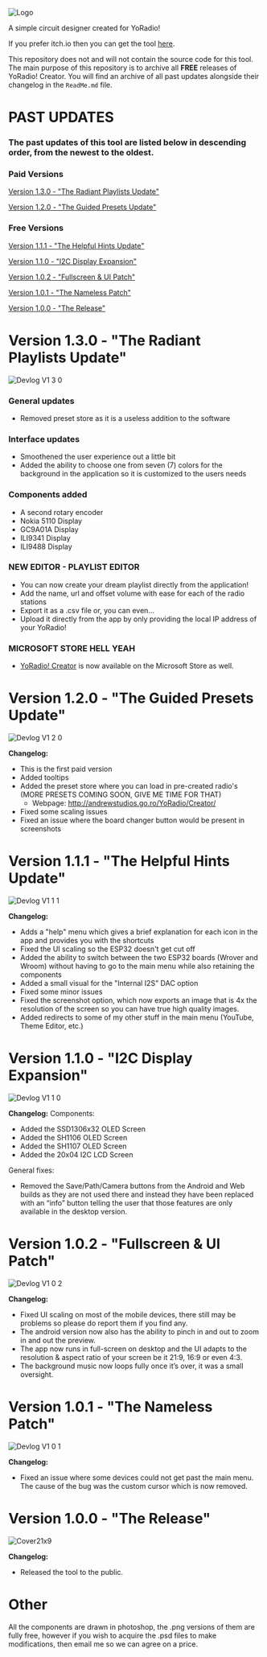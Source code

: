 ![Logo](https://github.com/user-attachments/assets/ed9906cd-635e-4608-becb-108c71865f52)

A simple circuit designer created for YoRadio!

If you prefer itch.io then you can get the tool [here](https://andrasdaradici.itch.io/yoradio-creator).

This repository does not and will not contain the source code for this tool.
The main purpose of this repository is to archive all **FREE** releases of YoRadio! Creator.
You will find an archive of all past updates alongside their changelog in the `ReadMe.md` file.

# PAST UPDATES

### The past updates of this tool are listed below in descending order, from the newest to the oldest.

### Paid Versions

[Version 1.3.0 - "The Radiant Playlists Update"](https://github.com/andrasdaradici/YoRadio-Creator/blob/main/README.md#version-130---the-radiant-playlists-update)

[Version 1.2.0 - "The Guided Presets Update"](https://github.com/andrasdaradici/YoRadio-Creator/blob/main/README.md#version-120---the-guided-presets-update)

### Free Versions

[Version 1.1.1 - "The Helpful Hints Update"](https://github.com/andrasdaradici/YoRadio-Creator/?tab=readme-ov-file#version-111---the-helpful-hints-update)

[Version 1.1.0 - "I2C Display Expansion"](https://github.com/andrasdaradici/YoRadio-Creator/?tab=readme-ov-file#version-110---i2c-display-expansion)

[Version 1.0.2 - "Fullscreen & UI Patch"](https://github.com/andrasdaradici/YoRadio-Creator/?tab=readme-ov-file#version-102---fullscreen--ui-patch)

[Version 1.0.1 - "The Nameless Patch"](https://github.com/andrasdaradici/YoRadio-Creator/?tab=readme-ov-file#version-101---the-nameless-patch)

[Version 1.0.0 - "The Release"](https://github.com/andrasdaradici/YoRadio-Creator/?tab=readme-ov-file#version-100---the-release)

# Version 1.3.0 - "The Radiant Playlists Update"
![Devlog V1 3 0](https://github.com/user-attachments/assets/11e3154d-7833-4115-891d-47f3ac33c2a5)

### General updates
- Removed preset store as it is a useless addition to the software
### Interface updates
- Smoothened the user experience out a little bit
- Added the ability to choose one from seven (7) colors for the background in the application so it is customized to the users needs
### Components added
- A second rotary encoder
- Nokia 5110 Display
- GC9A01A Display
- ILI9341 Display
- ILI9488 Display
### NEW EDITOR - PLAYLIST EDITOR
- You can now create your dream playlist directly from the application!
- Add the name, url and offset volume with ease for each of the radio stations
- Export it as a .csv file or, you can even...
- Upload it directly from the app by only providing the local IP address of your YoRadio!
### MICROSOFT STORE HELL YEAH
- [YoRadio! Creator](https://apps.microsoft.com/detail/9nsmpz90k78m?hl=en-US&gl=RO) is now available on the Microsoft Store as well.

# Version 1.2.0 - "The Guided Presets Update"
![Devlog V1 2 0](https://github.com/user-attachments/assets/a1b80d3f-412c-4b82-ab51-86f79c8a52e6)

**Changelog:**
- This is the first paid version
- Added tooltips
- Added the preset store where you can load in pre-created radio's (MORE PRESETS COMING SOON, GIVE ME TIME FOR THAT)
  - Webpage: http://andrewstudios.go.ro/YoRadio/Creator/ 
- Fixed some scaling issues
- Fixed an issue where the board changer button would be present in screenshots

# Version 1.1.1 - "The Helpful Hints Update"
![Devlog V1 1 1](https://github.com/user-attachments/assets/ef9b8195-39c9-4962-9504-ebb51d5857e3)

**Changelog:**
- Adds a "help" menu which gives a brief explanation for each icon in the app and provides you with the shortcuts
- Fixed the UI scaling so the ESP32 doesn't get cut off
- Added the ability to switch between the two ESP32 boards (Wrover and Wroom) without having to go to the main menu while also retaining the components
- Added a small visual for the "Internal I2S" DAC option
- Fixed some minor issues
- Fixed the screenshot option, which now exports an image that is 4x the resolution of the screen so you can have true high quality images.
- Added redirects to some of my other stuff in the main menu (YouTube, Theme Editor, etc.)

# Version 1.1.0 - "I2C Display Expansion"
![Devlog V1 1 0](https://github.com/user-attachments/assets/ccbc37d5-46e0-4675-baea-f8824cc2fdc7)

**Changelog:**
Components:
- Added the SSD1306x32 OLED Screen
- Added the SH1106 OLED Screen
- Added the SH1107 OLED Screen
- Added the 20x04 I2C LCD Screen

General fixes:
- Removed the Save/Path/Camera buttons from the Android and Web builds as they are not used there and instead they have been replaced with an “info” button telling the user that those features are only available in the desktop version.

# Version 1.0.2 - "Fullscreen & UI Patch"
![Devlog V1 0 2](https://github.com/user-attachments/assets/d73af406-3cb8-4cbf-9c4b-70065057ceb2)

**Changelog:**
- Fixed UI scaling on most of the mobile devices, there still may be problems so please do report them if you find any.
- The android version now also has the ability to pinch in and out to zoom in and out the preview.
- The app now runs in full-screen on desktop and the UI adapts to the resolution & aspect ratio of your screen be it 21:9, 16:9 or even 4:3.
- The background music now loops fully once it’s over, it was a small oversight.

# Version 1.0.1 - "The Nameless Patch"
![Devlog V1 0 1](https://github.com/user-attachments/assets/fede66da-751e-480d-bd0c-eadbbdd35951)

**Changelog:**
- Fixed an issue where some devices could not get past the main menu. The cause of the bug was the custom cursor which is now removed.

# Version 1.0.0 - "The Release"
![Cover21x9](https://github.com/user-attachments/assets/ead6a668-9484-40e5-8f35-4860a38b3afe)

**Changelog:**
- Released the tool to the public.

# Other

All the components are drawn in photoshop, the .png versions of them are fully free, however if you wish to acquire the .psd files to make modifications, then email me so we can agree on a price.
